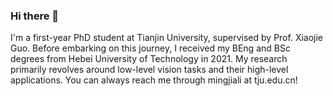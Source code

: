 ### Hi there 👋

<!--
**lime-j/lime-j** is a ✨ _special_ ✨ repository because its `README.md` (this file) appears on your GitHub profile.

Here are some ideas to get you started:

-->
I'm a first-year PhD student at Tianjin University, supervised by Prof. Xiaojie Guo. Before embarking on this journey, I received my BEng and BSc degrees from Hebei University of Technology in 2021.  My research primarily revolves around low-level vision tasks and their high-level applications. You can always reach me through mingjiali at tju.edu.cn! 
